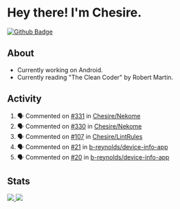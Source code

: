 # Hey there! I'm Chesire.

[![Github Badge](https://img.shields.io/badge/-Github-000?style=flat-square&logo=Github&logoColor=white&link=https://github.com/chesire)](https://github.com/chesire)

## About
<!-- Uses https://github.com/Chesire/natemoo-re -->
* Currently working on Android.
* Currently reading "The Clean Coder" by Robert Martin.
<!--
* Currently listening to: 
<a href="https://natemoo-re-iirbxe7wf.vercel.app/now-playing?open">
    <img src="https://natemoo-re-iirbxe7wf.vercel.app/now-playing" width="256" height="64" alt="Now Playing">
</a>  
-->

## Activity
<!-- Uses https://github.com/jamesgeorge007/github-activity-readme -->
<!--START_SECTION:activity-->
1. 🗣 Commented on [#331](https://github.com/Chesire/Nekome/issues/331) in [Chesire/Nekome](https://github.com/Chesire/Nekome)
2. 🗣 Commented on [#330](https://github.com/Chesire/Nekome/issues/330) in [Chesire/Nekome](https://github.com/Chesire/Nekome)
3. 🗣 Commented on [#107](https://github.com/Chesire/LintRules/issues/107) in [Chesire/LintRules](https://github.com/Chesire/LintRules)
4. 🗣 Commented on [#21](https://github.com/b-reynolds/device-info-app/issues/21) in [b-reynolds/device-info-app](https://github.com/b-reynolds/device-info-app)
5. 🗣 Commented on [#20](https://github.com/b-reynolds/device-info-app/issues/20) in [b-reynolds/device-info-app](https://github.com/b-reynolds/device-info-app)
<!--END_SECTION:activity-->

## Stats
<a href="https://github-readme-stats.vercel.app/api/top-langs/?username=chesire&theme=tokyonight">
    <img src="https://github-readme-stats.vercel.app/api/top-langs/?username=chesire&layout=compact&theme=tokyonight" >
</a>
<a href="https://github-readme-stats.vercel.app/api?username=chesire&show_icons=true&theme=tokyonight">
    <img src="https://github-readme-stats.vercel.app/api?username=chesire&show_icons=true&theme=tokyonight" >
</a>  
